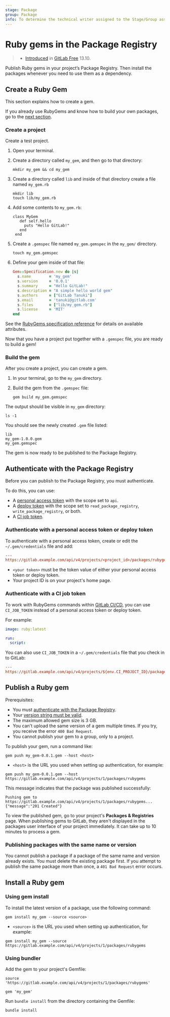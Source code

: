 ```yaml
---
stage: Package
group: Package
info: To determine the technical writer assigned to the Stage/Group associated with this page, see https://about.gitlab.com/handbook/engineering/ux/technical-writing/#assignments
---
```


# Ruby gems in the Package Registry

> - [Introduced](https://gitlab.com/gitlab-org/gitlab/-/issues/803) in [GitLab Free](https://about.gitlab.com/pricing/) 13.10.

Publish Ruby gems in your project’s Package Registry. Then install the
packages whenever you need to use them as a dependency.

## Create a Ruby Gem

This section explains how to create a gem.

If you already use RubyGems and know how to build your own packages, go to the
[next section](#authenticate-with-the-package-registry).

### Create a project

Create a test project.

1. Open your terminal.
1. Create a directory called `my_gem`, and then go to that directory:

   ```shell
   mkdir my_gem && cd my_gem
   ```

1. Create a directory called `lib` and inside of that directory create a file named `my_gem.rb`

   ```shell
   mkdir lib
   touch lib/my_gem.rb
   ```

1. Add some contents to `my_gem.rb`:

   ```shell
   class MyGem
      def self.hello
        puts "Hello GitLab!"
      end
    end
   ```

1. Create a `.gemspec` file named `my_gem.gemspec` in the `my_gem/` directory.

   ```shell
   touch my_gem.gemspec
   ```

1. Define your gem inside of that file:

   ```ruby
   Gem::Specification.new do |s|
     s.name        = 'my_gem'
     s.version     = '0.0.1'
     s.summary     = "Hello GitLab!"
     s.description = "A simple hello world gem"
     s.authors     = ["GitLab Tanuki"]
     s.email       = 'tanuki@gitlab.com'
     s.files       = ["lib/my_gem.rb"]
     s.license     = 'MIT'
   end
   ```

See the [RubyGems specification reference](https://guides.rubygems.org/specification-reference/)
for details on available attributes.

Now that you have a project put together with a `.gemspec` file, you are ready
to build a gem!

### Build the gem

After you create a project, you can create a gem.

1. In your terminal, go to the `my_gem` directory.

1. Build the gem from the `.gemspec` file:

   ```shell
   gem build my_gem.gemspec
   ```

The output should be visible in `my_gem` directory:

```shell
ls -1
```

You should see the newly created `.gem` file listed:

```plaintext
lib
my_gem-1.0.0.gem
my_gem.gemspec
```

The gem is now ready to be published to the Package Registry.

## Authenticate with the Package Registry

Before you can publish to the Package Registry, you must authenticate.

To do this, you can use:

- A [personal access token](../../../user/profile/personal_access_tokens.md)
  with the scope set to `api`.
- A [deploy token](../../project/deploy_tokens/index.md) with the scope set to
  `read_package_registry`, `write_package_registry`, or both.
- A [CI job token](#authenticate-with-a-ci-job-token).

### Authenticate with a personal access token or deploy token

To authenticate with a personal access token, create or edit the `~/.gem/credentials` file and add:

```ini
---
https://gitlab.example.com/api/v4/projects/<project_id>/packages/rubygems: '<your token>'
```

- `<your token>` must be the token value of either your personal access token or deploy token.
- Your project ID is on your project's home page.

### Authenticate with a CI job token

To work with RubyGems commands within [GitLab CI/CD](../../../ci/README.md), you
can use `CI_JOB_TOKEN` instead of a personal access token or deploy token.

For example:

```yaml
image: ruby:latest

run:
  script:
```

You can also use `CI_JOB_TOKEN` in a `~/.gem/credentials` file that you check in to
GitLab:

```ini
---
https://gitlab.example.com/api/v4/projects/${env.CI_PROJECT_ID}/packages/rubygems: '${env.CI_JOB_TOKEN}'
```

## Publish a Ruby gem

Prerequisites:

- You must [authenticate with the Package Registry](#authenticate-with-the-package-registry).
- Your [version string must be valid](#ensure-your-version-string-is-valid).
- The maximum allowed gem size is 3 GB.
- You can't upload the same version of a gem multiple times. If you try,
  you receive the error `400 Bad Request`.
- You cannot publish your gem to a group, only to a project.

To publish your gem, run a command like:

```shell
gem push my_gem-0.0.1.gem --host <host>
```

- `<host>` is the URL you used when setting up authentication, for example:

```shell
gem push my_gem-0.0.1.gem --host https://gitlab.example.com/api/v4/projects/1/packages/rubygems
```

This message indicates that the package was published successfully:

```plaintext
Pushing gem to https://gitlab.example.com/api/v4/projects/1/packages/rubygems...
{"message":"201 Created"}
```

To view the published gem, go to your project's **Packages & Registries**
page. When publishing gems to GitLab, they aren't displayed in the packages user
interface of your project immediately. It can take up to 10 minutes to process
a gem.

### Publishing packages with the same name or version

You cannot publish a package if a package of the same name and version already exists.
You must delete the existing package first. If you attempt to publish the same package
more than once, a `401 Bad Request` error occurs.

## Install a Ruby gem

### Using gem install

To install the latest version of a package, use the following command:

```shell
gem install my_gem --source <source>
```

- `<source>` is the URL you used when setting up authentication, for example:

```shell
gem install my_gem --source https://gitlab.example.com/api/v4/projects/1/packages/rubygems
```

### Using bundler

Add the gem to your project's Gemfile:

```plaintext
source 'https://gitlab.example.com/api/v4/projects/1/packages/rubygems'

gem 'my_gem'
```

Run `bundle install` from the directory containing the Gemfile:

```shell
bundle install
```
